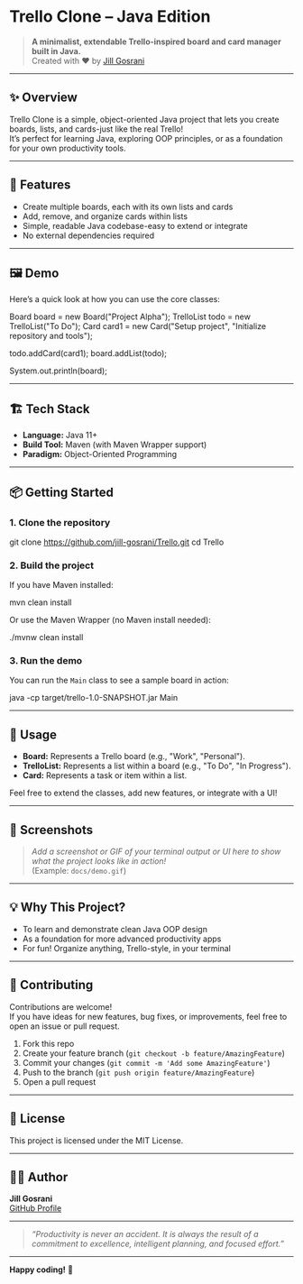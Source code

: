# Trello Clone – Java Edition

> **A minimalist, extendable Trello-inspired board and card manager built in Java.**  
> Created with ❤️ by [Jill Gosrani](https://jill-gosrani.github.io)

---

## ✨ Overview

Trello Clone is a simple, object-oriented Java project that lets you create boards, lists, and cards-just like the real Trello!  
It’s perfect for learning Java, exploring OOP principles, or as a foundation for your own productivity tools.

---

## 🚀 Features

- Create multiple boards, each with its own lists and cards
- Add, remove, and organize cards within lists
- Simple, readable Java codebase-easy to extend or integrate
- No external dependencies required

---

## 🖼️ Demo

Here’s a quick look at how you can use the core classes:

Board board = new Board("Project Alpha");
TrelloList todo = new TrelloList("To Do");
Card card1 = new Card("Setup project", "Initialize repository and tools");

todo.addCard(card1);
board.addList(todo);

System.out.println(board);

---

## 🏗️ Tech Stack

- **Language:** Java 11+
- **Build Tool:** Maven (with Maven Wrapper support)
- **Paradigm:** Object-Oriented Programming

---

## 📦 Getting Started

### 1. Clone the repository

git clone https://github.com/jill-gosrani/Trello.git
cd Trello

### 2. Build the project

If you have Maven installed:

mvn clean install

Or use the Maven Wrapper (no Maven install needed):

./mvnw clean install

### 3. Run the demo

You can run the `Main` class to see a sample board in action:

java -cp target/trello-1.0-SNAPSHOT.jar Main

---

## 📝 Usage

- **Board:** Represents a Trello board (e.g., "Work", "Personal").
- **TrelloList:** Represents a list within a board (e.g., "To Do", "In Progress").
- **Card:** Represents a task or item within a list.

Feel free to extend the classes, add new features, or integrate with a UI!

---

## 🎨 Screenshots

> _Add a screenshot or GIF of your terminal output or UI here to show what the project looks like in action!_  
> (Example: `docs/demo.gif`)

---

## 💡 Why This Project?

- To learn and demonstrate clean Java OOP design
- As a foundation for more advanced productivity apps
- For fun! Organize anything, Trello-style, in your terminal

---

## 🤝 Contributing

Contributions are welcome!  
If you have ideas for new features, bug fixes, or improvements, feel free to open an issue or pull request.

1. Fork this repo
2. Create your feature branch (`git checkout -b feature/AmazingFeature`)
3. Commit your changes (`git commit -m 'Add some AmazingFeature'`)
4. Push to the branch (`git push origin feature/AmazingFeature`)
5. Open a pull request

---

## 📄 License

This project is licensed under the MIT License.

---

## 🙋‍♂️ Author

**Jill Gosrani**  
[GitHub Profile](https://github.com/jill-gosrani/)

---

> _“Productivity is never an accident. It is always the result of a commitment to excellence, intelligent planning, and focused effort.”_

---

**Happy coding!** 🚀
